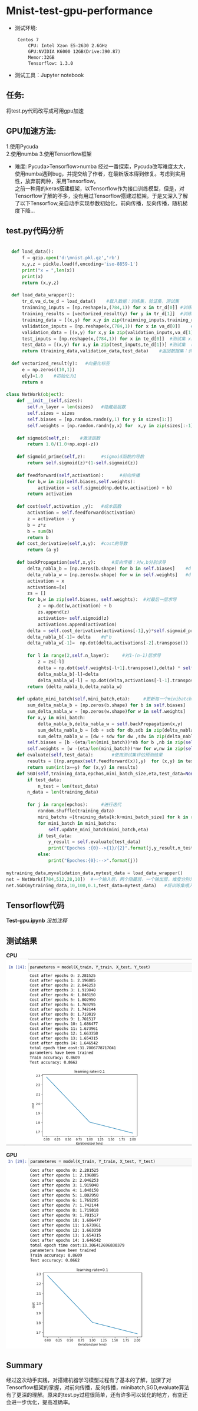 # Mnist-test-gpu-performance
* 测试环境:  

       Centos 7
		   CPU: Intel Xzon E5-2630 2.6GHz
		   GPU:NVIDIA K6000 12GB(Drive:390.87)
		   Memor:32GB
		   Tensorflow: 1.3.0
* 测试工具：Jupyter notebook

## 任务:
将test.py代码改写成可用gpu加速
## GPU加速方法:
1.使用Pycuda  
2.使用numba
3.使用Tensorflow框架
* 难度: Pycuda>Tensorflow>numba
经过一番探索，Pycuda改写难度太大，使用numba遇到bug，并提交给了作者，在最新版本得到修复。考虑到实用性，放弃前两种，采用Tensorflow。  
之前一种用的keras搭建框架，以Tensorflow作为接口训练模型，但是，对Tensorflow了解的不多，没有用过Tensorflow搭建过框架。于是又深入了解了以下Tensorflow,亲自动手实现参数初始化，前向传播，反向传播，随机梯度下降...
## test.py代码分析
```Python

  def load_data():
      f = gzip.open('d:\mnist.pkl.gz','rb')
      x,y,z = pickle.load(f,encoding='iso-8859-1')
      print("x = ",len(x))
      print(x)
      return (x,y,z)

  def load_data_wrapper():
      tr_d,va_d,te_d = load_data()    #载入数据：训练集，验证集，测试集
      trainning_inputs = [np.reshape(x,(784,1)) for x in tr_d[0]] #训练集 x：784*1
      training_results = [vectorized_result(y) for y in tr_d[1]]  #训练集 y
      training_data = [(x,y) for x,y in zip(trainning_inputs,training_results)]   #训练集（x，y）
      validation_inputs = [np.reshape(x,(784,1)) for x in va_d[0]]    #验证集 x：784*1
      validation_data = [(x,y) for x,y in zip(validation_inputs,va_d[1])]#验证集 （x，y）
      test_inputs = [np.reshape(x,(784,1)) for x in te_d[0]]  #测试集 x: 784*1
      test_data = [(x,y) for x,y in zip(test_inputs,te_d[1])] #测试集 （x，y）
      return (training_data,validation_data,test_data)    #返回数据集：训练集，验证集，测试集

  def vectorized_result(y):   #向量化标签
      e = np.zeros((10,1))
      e[y]=1.0    #初始化为1
      return e

class NetWork(object):
    def __init__(self,sizes):
        self.n_layer = len(sizes)   #隐藏层层数
        self.sizes = sizes
        self.biases = [np.random.randn(y,1) for y in sizes[1:]]
        self.weights = [np.random.randn(y,x) for  x,y in zip(sizes[:-1],sizes[1:])]

    def sigmoid(self,z):    #激活函数
        return 1.0/(1.0+np.exp(-z))

    def sigmoid_prime(self,z):      #sigmoid函数的导数
        return self.sigmoid(z)*(1-self.sigmoid(z))

    def feedforward(self,activation):      #前向传播
        for b,w in zip(self.biases,self.weights):
            activation = self.sigmoid(np.dot(w,activation) + b)
        return activation

    def cost(self,activation ,y):   #成本函数
        activation = self.feedforward(activation)
        z = activation - y
        b = z*z
        b = sum(b)
        return b
    def cost_derivative(self,a,y):  #cost的导数
        return (a-y)

    def backPropagation(self,x,y):      #反向传播：对w,b分别求导
        delta_nabla_b = [np.zeros(b.shape) for b in self.biases]    #d'b
        delta_nabla_w = [np.zeros(w.shape) for w in self.weights]   #d'a
        activation = x
        activations=[x]
        zs = []
        for b,w in zip(self.biases, self.weights):  #对最后一层求导
            z = np.dot(w,activation) + b
            zs.append(z)
            activation= self.sigmoid(z)
            activations.append(activation)
        delta = self.cost_derivative(activations[-1],y)*self.sigmoid_prime(zs[-1])  #d'a
        delta_nabla_b[-1]= delta    #d'b
        delta_nabla_w[-1]=  np.dot(delta,activations[-2].transpose())   #d'w

        for l in range(2,self.n_layer):     #对1-(n-1)层求导
            z = zs[-l]
            delta = np.dot(self.weights[-l+1].transpose(),delta) * self.sigmoid_prime(z)
            delta_nabla_b[-l]=delta
            delta_nabla_w[-l] = np.dot(delta,activations[-l-1].transpose())
        return (delta_nabla_b,delta_nabla_w)

    def update_mini_batch(self,mini_batch,eta):     #更新每一个minibatch的参数
        sum_delta_nabla_b = [np.zeros(b.shape) for b in self.biases]
        sum_delta_nabla_w = [np.zeros(w.shape)for w in self.weights]
        for x,y in mini_batch:
            delta_nabla_b,delta_nabla_w = self.backPropagation(x,y)
            sum_delta_nabla_b = [db + sdb for db,sdb in zip(delta_nabla_b,sum_delta_nabla_b)]
            sum_delta_nabla_w = [dw + sdw for dw ,sdw in zip(delta_nabla_w,sum_delta_nabla_w)]
        self.biases = [b -(eta/len(mini_batch))*nb for b ,nb in zip(self.biases,sum_delta_nabla_b)]
        self.weights = [w -(eta/len(mini_batch))*nw for w,nw in zip(self.weights,sum_delta_nabla_w)]
    def evaluate(self,test_data):       #使用测试集评估预测结果
        results = [(np.argmax(self.feedforward(x)),y)  for (x,y) in test_data]
        return sum(int(x==y) for (x,y) in results)
    def SGD(self,training_data,epchos,mini_batch_size,eta,test_data=None):  #随机梯度下降
        if test_data:
            n_test = len(test_data)
        n_data = len(training_data)

        for j in range(epchos):     #进行迭代
            random.shuffle(training_data)
            mini_batchs =[training_data[k:k+mini_batch_size] for k in range(0,n_data,mini_batch_size)]
            for mini_batch in mini_batchs:
                self.update_mini_batch(mini_batch,eta)
            if test_data:
                y_result = self.evaluate(test_data)
                print("Epoches :{0}-->{1}/{2}".format(j,y_result,n_test))
            else:
                print("Epoches:{0}:-->".format(j))

mytraining_data,myvalidation_data,mytest_data = load_data_wrapper()
net = NetWork([784,512,28,10])  #一个输入层，两个隐藏层，一个输出层，维度分别为：784，512，28，10
net.SGD(mytraining_data,10,100,0.1,test_data=mytest_data)   #将训练集喂入SGD,10此迭代，每个minibatch 100组数据，共500个minibatch，学习率为0.1
```
## Tensorflow代码

**Test-gpu.ipynb**
*没加注释*

## 测试结果

**CPU**
![image](https://github.com/Aurelio-Sy/Mnist-test-gpu-performance/blob/master/cpu_result.png)

**GPU**
![image](https://github.com/Aurelio-Sy/Mnist-test-gpu-performance/blob/master/gpu_result.png)

## Summary
经过这次动手实践，对搭建机器学习模型过程有了基本的了解，加深了对Tensorflow框架的掌握，对前向传播，反向传播，minibatch,SGD,evaluate算法有了更深的理解。原来的test.py过程很简单，还有许多可以优化的地方，有空还会进一步优化，提高准确率。
